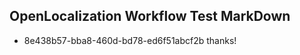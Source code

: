 ## OpenLocalization Workflow Test MarkDown
* 8e438b57-bba8-460d-bd78-ed6f51abcf2b thanks!

<!--HONumber=Sep16_HO1-->


